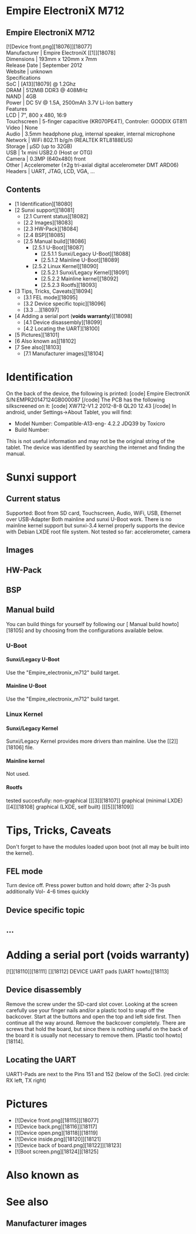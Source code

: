 # Empire ElectroniX M712
Empire ElectroniX M712  
---  
[![Device front.png][18076]][18077]  
Manufacturer |  Empire ElectroniX [[1]][18078]  
Dimensions |  193mm x 120mm x 7mm   
Release Date |  September 2012   
Website |  unknown   
Specifications   
SoC |  [A13][18079] @ 1.2Ghz   
DRAM |  512MiB DDR3 @ 408MHz   
NAND |  4GB   
Power |  DC 5V @ 1.5A, 2500mAh 3.7V Li-Ion battery   
Features   
LCD |  7", 800 x 480, 16:9   
Touchscreen |  5-finger capacitive (KR070PE4T), Controler: GOODIX GT811   
Video |  None   
Audio |  3.5mm headphone plug, internal speaker, internal microphone   
Network |  WiFi 802.11 b/g/n (REALTEK RTL8188EUS)   
Storage |  µSD (up to 32GB)   
USB |  1x mini USB2.0 (Host or OTG)   
Camera |  0.3MP (640x480) front   
Other |  Accelerometer (±2g tri-axial digital accelerometer DMT ARD06)   
Headers |  UART, JTAG, LCD, VGA, ...   
  

## Contents
  * [1 Identification][18080]
  * [2 Sunxi support][18081]
    * [2.1 Current status][18082]
    * [2.2 Images][18083]
    * [2.3 HW-Pack][18084]
    * [2.4 BSP][18085]
    * [2.5 Manual build][18086]
      * [2.5.1 U-Boot][18087]
        * [2.5.1.1 Sunxi/Legacy U-Boot][18088]
        * [2.5.1.2 Mainline U-Boot][18089]
      * [2.5.2 Linux Kernel][18090]
        * [2.5.2.1 Sunxi/Legacy Kernel][18091]
        * [2.5.2.2 Mainline kernel][18092]
        * [2.5.2.3 Rootfs][18093]
  * [3 Tips, Tricks, Caveats][18094]
    * [3.1 FEL mode][18095]
    * [3.2 Device specific topic][18096]
    * [3.3 ...][18097]
  * [4 Adding a serial port (**voids warranty**)][18098]
    * [4.1 Device disassembly][18099]
    * [4.2 Locating the UART][18100]
  * [5 Pictures][18101]
  * [6 Also known as][18102]
  * [7 See also][18103]
    * [7.1 Manufacturer images][18104]

# Identification
On the back of the device, the following is printed: 
[code] 
    Empire ElectroniX
    S/N:EMPR20147124GB000087
[/code]
The PCB has the following silkscreened on it: 
[code] 
    XW712-V1.2
    2012-8-8
    QL20 12.43
[/code]
In android, under Settings->About Tablet, you will find: 
  * Model Number: Compatible-A13-eng- 4.2.2 JDQ39 by Toxicro
  * Build Number:

This is not useful information and may not be the original string of the tablet. The device was identified by searching the internet and finding the manual. 
  

# Sunxi support
## Current status
Supported: Boot from SD card, Touchscreen, Audio, WiFi, USB, Ethernet over USB-Adapter 
Both mainline and sunxi U-Boot work. There is no mainline kernel support but sunxi-3.4 kernel properly supports the device with Debian LXDE root file system. 
Not tested so far: accelerometer, camera 
## Images
## HW-Pack
## BSP
## Manual build
You can build things for yourself by following our [ Manual build howto][18105] and by choosing from the configurations available below. 
### U-Boot
#### Sunxi/Legacy U-Boot
Use the "Empire_electronix_m712" build target. 
#### Mainline U-Boot
Use the "Empire_electronix_m712" build target. 
### Linux Kernel
#### Sunxi/Legacy Kernel
Sunxi/Legacy Kernel provides more drivers than mainline. Use the [[2]][18106] file. 
#### Mainline kernel
Not used. 
#### Rootfs
tested succesfully: non-graphical [[[3]][18107]] graphical (minimal LXDE) [[4]][18108] graphical (LXDE, self built) [[[5]][18109]] 
  

# Tips, Tricks, Caveats
Don't forget to have the modules loaded upon boot (not all may be built into the kernel). 
## FEL mode
Turn device off. Press power button and hold down; after 2-3s push additionally Vol- 4-6 times quickly 
  

## Device specific topic
## ...
# Adding a serial port (**voids warranty**)
[![][18110]][18111]
[][18112]
DEVICE UART pads
[UART howto][18113]
## Device disassembly
Remove the screw under the SD-card slot cover. Looking at the screen carefully use your finger nails and/or a plastic tool to snap off the backcover. Start at the buttons and open the top and left side first. Then continue all the way around. Remove the backcover completely. There are screws that hold the board, but since there is nothing useful on the back of the board it is usually not necessary to remove them. 
[Plastic tool howto][18114]. 
## Locating the UART
UART1-Pads are next to the Pins 151 and 152 (below of the SoC). (red circle: RX left, TX right) 
# Pictures
  * [![Device front.png][18115]][18077]
  * [![Device back.png][18116]][18117]
  * [![Device open.png][18118]][18119]
  * [![Device inside.png][18120]][18121]
  * [![Device back of board.png][18122]][18123]
  * [![Boot screen.png][18124]][18125]

# Also known as
# See also
## Manufacturer images
